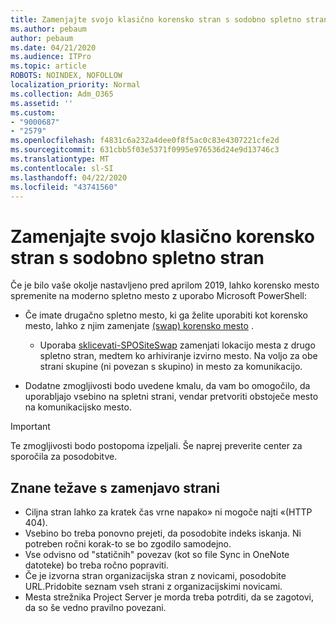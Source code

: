 ```yaml
---
title: Zamenjajte svojo klasično korensko stran s sodobno spletno stran
ms.author: pebaum
author: pebaum
ms.date: 04/21/2020
ms.audience: ITPro
ms.topic: article
ROBOTS: NOINDEX, NOFOLLOW
localization_priority: Normal
ms.collection: Adm_O365
ms.assetid: ''
ms.custom:
- "9000687"
- "2579"
ms.openlocfilehash: f4831c6a232a4dee0f8f5ac0c83e4307221cfe2d
ms.sourcegitcommit: 631cbb5f03e5371f0995e976536d24e9d13746c3
ms.translationtype: MT
ms.contentlocale: sl-SI
ms.lasthandoff: 04/22/2020
ms.locfileid: "43741560"
---
```

# <a name="swap-your-classic-root-site-with-a-modern-site"></a>Zamenjajte svojo klasično korensko stran s sodobno spletno stran

Če je bilo vaše okolje nastavljeno pred aprilom 2019, lahko korensko mesto spremenite na moderno spletno mesto z uporabo Microsoft PowerShell:

- Če imate drugačno spletno mesto, ki ga želite uporabiti kot korensko mesto, lahko z njim zamenjate [(swap) korensko mesto](https://docs.microsoft.com/sharepoint/modern-root-site) . 
    - Uporaba [sklicevati-SPOSiteSwap](https://docs.microsoft.com/powershell/module/sharepoint-online/invoke-spositeswap?view=sharepoint-ps) zamenjati lokacijo mesta z drugo spletno stran, medtem ko arhiviranje izvirno mesto. Na voljo za obe strani skupine (ni povezan s skupino) in mesto za komunikacijo. 

- Dodatne zmogljivosti bodo uvedene kmalu, da vam bo omogočilo, da uporabljajo vsebino na spletni strani, vendar pretvoriti obstoječe mesto na komunikacijsko mesto. 
>[!Important]
>Te zmogljivosti bodo postopoma izpeljali. Še naprej preverite center za sporočila za posodobitve. 

## <a name="known-issues-with-swapping-sites"></a>Znane težave s zamenjavo strani

- Ciljna stran lahko za kratek čas vrne napako» ni mogoče najti «(HTTP 404).
- Vsebino bo treba ponovno prejeti, da posodobite indeks iskanja. Ni potreben ročni korak-to se bo zgodilo samodejno.
- Vse odvisno od "statičnih" povezav (kot so file Sync in OneNote datoteke) bo treba ročno popraviti.
- Če je izvorna stran organizacijska stran z novicami, posodobite URL.Pridobite seznam vseh strani z organizacijskimi novicami.
- Mesta strežnika Project Server je morda treba potrditi, da se zagotovi, da so še vedno pravilno povezani.
